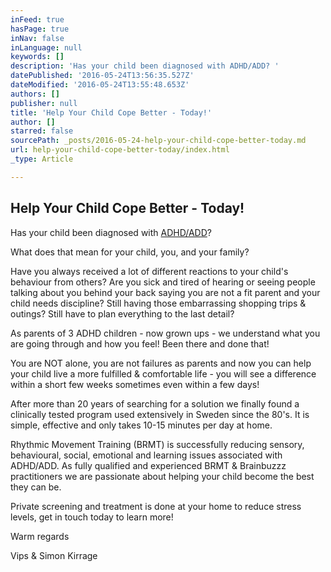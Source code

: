 ```yaml
---
inFeed: true
hasPage: true
inNav: false
inLanguage: null
keywords: []
description: 'Has your child been diagnosed with ADHD/ADD? '
datePublished: '2016-05-24T13:56:35.527Z'
dateModified: '2016-05-24T13:55:48.653Z'
authors: []
publisher: null
title: 'Help Your Child Cope Better - Today!'
author: []
starred: false
sourcePath: _posts/2016-05-24-help-your-child-cope-better-today.md
url: help-your-child-cope-better-today/index.html
_type: Article

---
```

## Help Your Child Cope Better - Today!

Has your child been diagnosed with [ADHD/ADD][0]? 

What does that mean for your child, you, and your family? 

Have you always received a lot of different reactions to your child's behaviour from others? Are you sick and tired of hearing or seeing people talking about you behind your back saying you are not a fit parent and your child needs discipline? Still having those embarrassing shopping trips & outings? Still have to plan everything to the last detail?

As parents of 3 ADHD children - now grown ups - we understand what you are going through and how you feel! Been there and done that!

You are NOT alone, you are not failures as parents and now you can help your child live a more fulfilled & comfortable life - you will see a difference within a short few weeks sometimes even within a few days!

After more than 20 years of searching for a solution we finally found a clinically tested program used extensively in Sweden since the 80's. It is simple, effective and only takes 10-15 minutes per day at home.

Rhythmic Movement Training (BRMT) is successfully reducing sensory, behavioural, social, emotional and learning issues associated with ADHD/ADD. As fully qualified and experienced BRMT & Brainbuzzz practitioners we are passionate about helping your child become the best they can be.

Private screening and treatment is done at your home to reduce stress levels, get in touch today to learn more!

Warm regards

Vips & Simon Kirrage

[0]: http://spectrumkid.com/index.php/test-therapy-services/adhd-add-test-for-children-toddlers/